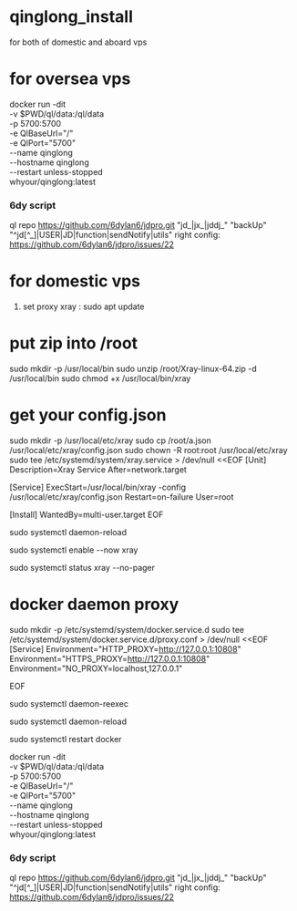 # qinglong_install
for both of domestic and aboard vps

# for oversea vps
docker run -dit \
  -v $PWD/ql/data:/ql/data \
  -p 5700:5700 \
  -e QlBaseUrl="/" \
  -e QlPort="5700" \
  --name qinglong \
  --hostname qinglong \
  --restart unless-stopped \
  whyour/qinglong:latest
### 6dy script
ql repo https://github.com/6dylan6/jdpro.git "jd_|jx_|jddj_" "backUp" "^jd[^_]|USER|JD|function|sendNotify|utils"
right config:
https://github.com/6dylan6/jdpro/issues/22

# for domestic vps

1. set proxy
   xray :
sudo apt update
# put zip into /root
sudo mkdir -p /usr/local/bin
sudo unzip /root/Xray-linux-64.zip -d /usr/local/bin
sudo chmod +x /usr/local/bin/xray
# get your config.json
sudo mkdir -p /usr/local/etc/xray
sudo cp /root/a.json /usr/local/etc/xray/config.json
sudo chown -R root:root /usr/local/etc/xray
sudo tee /etc/systemd/system/xray.service > /dev/null <<EOF
[Unit]
Description=Xray Service
After=network.target

[Service]
ExecStart=/usr/local/bin/xray -config /usr/local/etc/xray/config.json
Restart=on-failure
User=root

[Install]
WantedBy=multi-user.target
EOF

sudo systemctl daemon-reload

sudo systemctl enable --now xray

sudo systemctl status xray --no-pager

# docker daemon proxy
sudo mkdir -p /etc/systemd/system/docker.service.d
sudo tee /etc/systemd/system/docker.service.d/proxy.conf > /dev/null <<EOF
[Service]
Environment="HTTP_PROXY=http://127.0.0.1:10808"
Environment="HTTPS_PROXY=http://127.0.0.1:10808"
Environment="NO_PROXY=localhost,127.0.0.1"

EOF

sudo systemctl daemon-reexec

sudo systemctl daemon-reload

sudo systemctl restart docker

docker run -dit \
  -v $PWD/ql/data:/ql/data \
  -p 5700:5700 \
  -e QlBaseUrl="/" \
  -e QlPort="5700" \
  --name qinglong \
  --hostname qinglong \
  --restart unless-stopped \
  whyour/qinglong:latest
### 6dy script
ql repo https://github.com/6dylan6/jdpro.git "jd_|jx_|jddj_" "backUp" "^jd[^_]|USER|JD|function|sendNotify|utils"
right config:
https://github.com/6dylan6/jdpro/issues/22
